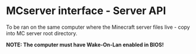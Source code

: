# MCserver interface - Server API
To be ran on the same computer where the Minecraft server files live - copy into MC server root directory.

**NOTE: The computer must have Wake-On-Lan enabled in BIOS!**
